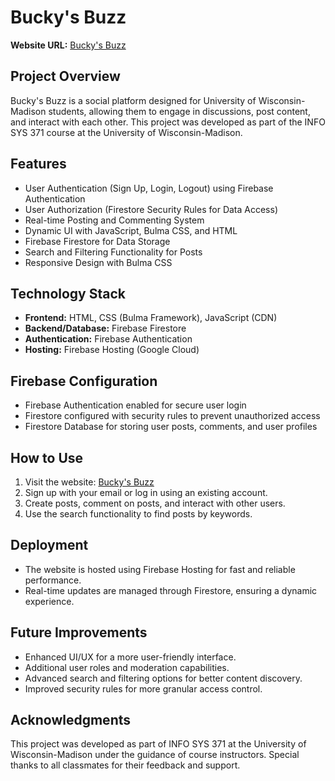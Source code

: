 # Bucky's Buzz

**Website URL:** [Bucky's Buzz](https://swu427-is371-spring2025.web.app/)

## Project Overview

Bucky's Buzz is a social platform designed for University of Wisconsin-Madison students, allowing them to engage in discussions, post content, and interact with each other. This project was developed as part of the INFO SYS 371 course at the University of Wisconsin-Madison.

## Features

* User Authentication (Sign Up, Login, Logout) using Firebase Authentication
* User Authorization (Firestore Security Rules for Data Access)
* Real-time Posting and Commenting System
* Dynamic UI with JavaScript, Bulma CSS, and HTML
* Firebase Firestore for Data Storage
* Search and Filtering Functionality for Posts
* Responsive Design with Bulma CSS

## Technology Stack

* **Frontend:** HTML, CSS (Bulma Framework), JavaScript (CDN)
* **Backend/Database:** Firebase Firestore
* **Authentication:** Firebase Authentication
* **Hosting:** Firebase Hosting (Google Cloud)

## Firebase Configuration

* Firebase Authentication enabled for secure user login
* Firestore configured with security rules to prevent unauthorized access
* Firestore Database for storing user posts, comments, and user profiles

## How to Use

1. Visit the website: [Bucky's Buzz](https://swu427-is371-spring2025.web.app/)
2. Sign up with your email or log in using an existing account.
3. Create posts, comment on posts, and interact with other users.
4. Use the search functionality to find posts by keywords.

## Deployment

* The website is hosted using Firebase Hosting for fast and reliable performance.
* Real-time updates are managed through Firestore, ensuring a dynamic experience.

## Future Improvements

* Enhanced UI/UX for a more user-friendly interface.
* Additional user roles and moderation capabilities.
* Advanced search and filtering options for better content discovery.
* Improved security rules for more granular access control.

## Acknowledgments

This project was developed as part of INFO SYS 371 at the University of Wisconsin-Madison under the guidance of course instructors. Special thanks to all classmates for their feedback and support.
